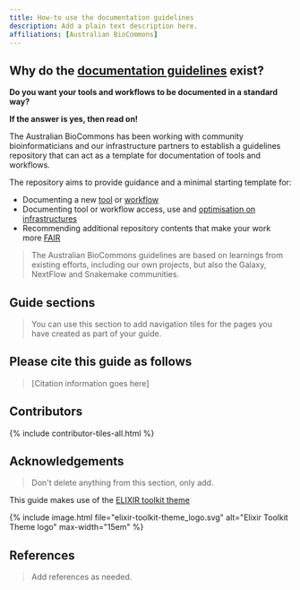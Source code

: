 ```yaml
---
title: How-to use the documentation guidelines
description: Add a plain text description here.
affiliations: [Australian BioCommons]
---
```



## Why do the [documentation guidelines](https://github.com/AustralianBioCommons/doc_guidelines) exist?

**Do you want your tools and workflows to be documented in a standard way?**

**If the answer is yes, then read on!**

The Australian BioCommons has been working with community bioinformaticians and our infrastructure partners to establish a guidelines repository that can act as a template for documentation of tools and workflows.

The repository aims to provide guidance and a minimal starting template for:

- Documenting a new [tool](https://github.com/AustralianBioCommons/doc_guidelines/blob/master/tools.md) or [workflow](https://github.com/AustralianBioCommons/doc_guidelines/blob/master/workflows.md)
- Documenting tool or workflow access, use and [optimisation on infrastructures](https://github.com/AustralianBioCommons/doc_guidelines/blob/master/infrastructure_optimisation.md)
- Recommending additional repository contents that make your work more [FAIR](https://www.go-fair.org/fair-principles/)

>The Australian BioCommons guidelines are based on learnings from existing efforts, including our own projects, but also the Galaxy, NextFlow and Snakemake communities.


## Guide sections

> You can use this section to add navigation tiles for the pages you have created as part of your guide.


## Please cite this guide as follows

> [Citation information goes here]


## Contributors

{% include contributor-tiles-all.html %}


## Acknowledgements

> Don't delete anything from this section, only add.

This guide makes use of the [ELIXIR toolkit theme](https://github.com/ELIXIR-Belgium/elixir-toolkit-theme)

{% include image.html file="elixir-toolkit-theme_logo.svg" alt="Elixir Toolkit Theme logo" max-width="15em" %}

## References

> Add references as needed.
 
